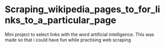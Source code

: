# Scraping_wikipedia_pages_to_for_links_to_a_particular_page
Mini project to select links with the word artificial intelligence. This was made so that i could have fun while practising web scraping

